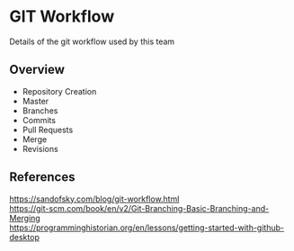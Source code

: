 # GIT Workflow
Details of the git workflow used by this team

## Overview
* Repository Creation
* Master
* Branches
* Commits
* Pull Requests
* Merge
* Revisions

## References
https://sandofsky.com/blog/git-workflow.html </br>
https://git-scm.com/book/en/v2/Git-Branching-Basic-Branching-and-Merging </br>
https://programminghistorian.org/en/lessons/getting-started-with-github-desktop
